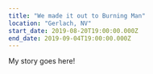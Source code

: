```yaml
---
title: "We made it out to Burning Man"
location: "Gerlach, NV"
start_date: 2019-08-20T19:00:00.000Z
end_date: 2019-09-04T19:00:00.000Z
---
```


My story goes here!
